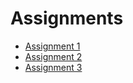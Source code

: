 # Assignments

- [Assignment 1](https://be-aksa.ryntryna.my.id/)
- [Assignment 2](https://aksa-assigments.vercel.app/)
- [Assignment 3](https://full-aksa.ryntryna.my.id/)

